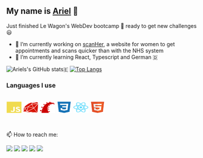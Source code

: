 ## My name is <a href="https://ariel-lima.github.io/profile/">Ariel</a>  👋
Just finished Le Wagon's WebDev bootcamp :train: ready to get new challenges 😃

- 🔭 I’m currently working on <a href="https://www.scanher.co.uk/">scanHer</a>, a website for women to get appointments and scans quicker than with the NHS system
- 🌱 I’m currently learning React, Typescript and German 🇩

![Ariels's GitHub stats](https://github-readme-stats.vercel.app/api?username=ariel-lima&show_icons=true&theme=radical)🇪
[![Top Langs](https://github-readme-stats.vercel.app/api/top-langs/?username=ariel-lima&hide_progress=true)](https://github.com/ariel-lima/github-readme-stats)

### Languages I use

<div style="display: inline_block"><br>
  <img align="center" alt="Ariel-Js" height="30" width="40" src="https://raw.githubusercontent.com/devicons/devicon/master/icons/javascript/javascript-plain.svg">
  <img align="center" alt="Ariel-Ruby" height="30" width="40" src="https://raw.githubusercontent.com/devicons/devicon/master/icons/ruby/ruby-plain.svg">
  <img align="center" alt="Ariel-Rails" height="30" width="40" src="https://raw.githubusercontent.com/devicons/devicon/master/icons/rails/rails-plain.svg">
  <img align="center" alt="Ariel-CSS" height="30" width="40" src="https://raw.githubusercontent.com/devicons/devicon/master/icons/css3/css3-plain.svg">
  <img align="center" alt="Ariel-React" height="30" width="40" src="https://raw.githubusercontent.com/devicons/devicon/master/icons/react/react-original.svg">
  <img align="center" alt="Ariel-HTML" height="30" width="40" src="https://raw.githubusercontent.com/devicons/devicon/master/icons/html5/html5-original.svg">
</div><br>

##

📫 How to reach me: 

<div>
  <a href="https://www.linkedin.com/in/ariello/" target="_blank"><img src="https://img.shields.io/badge/-LinkedIn-%230077B5?style=for-the-badge&logo=linkedin&logoColor=white" target="_blank"></a>
  <a href="https://www.instagram.com/arielimao/" target="_blank"><img src="https://img.shields.io/badge/-Instagram-%23E4405F?style=for-the-badge&logo=instagram&logoColor=white" target="_blank"></a>
  <a href = "mailto:ariel.lima.oliveira@gmail.com"><img src="https://img.shields.io/badge/-Gmail-%23333?style=for-the-badge&logo=gmail&logoColor=white" target="_blank"></a>
  <a href="https://www.behance.net/ariellimadesign" target="_blank"><img src="https://img.shields.io/badge/-Behance-blue?style=for-the-badge&logo=behance&logoColor=white" target="_blank"></a>
  <a href="https://soundcloud.com/ariel-lima-de-oliveira/primeiro-setzinho-do-paulinho-moskinho" target="_blank"><img src="https://img.shields.io/badge/SoundCloud-FF3300?style=for-the-badge&logo=soundcloud&logoColor=white" target="_blank"></a>
</div>




